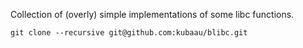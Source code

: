 Collection of (overly) simple implementations of some libc functions.

`git clone --recursive git@github.com:kubaau/blibc.git`
